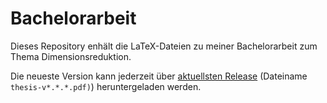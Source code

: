 # Bachelorarbeit

Dieses Repository enhält die LaTeX-Dateien zu meiner Bachelorarbeit zum Thema Dimensionsreduktion.

Die neueste Version kann jederzeit über [aktuellsten Release](https://github.com/MoritzM00/Bachelor-Thesis/releases/latest) (Dateiname `thesis-v*.*.*.pdf)`) heruntergeladen werden.
